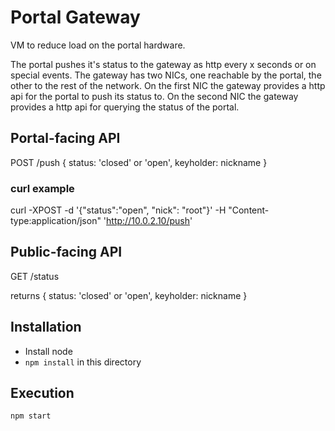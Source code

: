 # Portal Gateway

VM to reduce load on the portal hardware.

The portal pushes it's status to the gateway as http every x seconds or on special events.
The gateway has two NICs, one reachable by the portal, the other to the rest of the network.
On the first NIC the gateway provides a http api for the portal to push its status to.
On the second NIC the gateway provides a http api for querying the status of the portal.


## Portal-facing API

POST /push
{
	status: 'closed' or 'open',
	keyholder: nickname
}

### curl example

curl -XPOST -d '{"status":"open", "nick": "root"}' -H "Content-type:application/json" 'http://10.0.2.10/push'


## Public-facing API

GET /status

returns
{
	status: 'closed' or 'open',
	keyholder: nickname
}

## Installation

- Install node
- `npm install` in this directory

## Execution

`npm start`